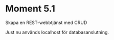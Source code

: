 # Moment 5.1

Skapa en REST-webbtjänst med CRUD

Just nu används localhost för databasanslutning. 


